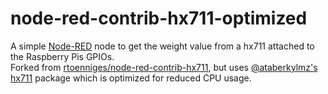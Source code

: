 # node-red-contrib-hx711-optimized
A simple <a href="http://nodered.org" target="_new">Node-RED</a> node to get the weight value from a hx711 attached to the Raspberry Pis GPIOs.<br>
Forked from <a href="https://github.com/rtoenniges/node-red-contrib-hx711" target="_new">rtoenniges/node-red-contrib-hx711</a>, but uses <a href="https://github.com/ataberkylmz/hx711" target="_new">@ataberkylmz's hx711</a> package which is optimized for reduced CPU usage.
